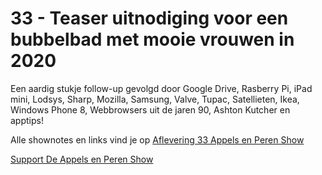 # 33 - Teaser uitnodiging voor een bubbelbad met mooie vrouwen in 2020

<p>Een aardig stukje follow-up gevolgd door Google Drive, Rasberry Pi, iPad mini, Lodsys, Sharp, Mozilla, Samsung, Valve, Tupac, Satellieten, Ikea, Windows Phone 8, Webbrowsers uit de jaren 90, Ashton Kutcher en apptips!</p>

<p>Alle shownotes en links vind je op <a href="http://www.appelsenperenshow.nl/aflevering/2012/4/18/33-teaser-uitnodiging-voor-een-bubbelbad-met-mooie-vrouwen-i.html">Aflevering 33 Appels en Peren Show</a></p><p><a href="https://www.patreon.com/appelsenperenshow" rel="payment">Support De Appels en Peren Show</a></p>